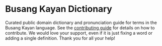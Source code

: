
# Busang Kayan Dictionary

Curated public domain dictionary and pronunciation guide for terms in the Busang Kayan language. See the [contributing guide](https://github.com/drumworkteam/term/blob/make/.github/contributing.md) for details on how to contribute. We would love your support, even if it is just fixing a word or adding a single definition. Thank you for all your help!